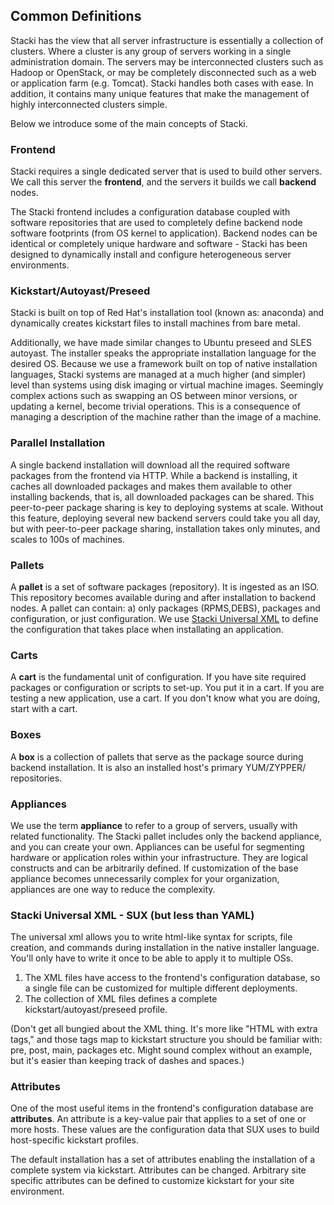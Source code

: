 ## Common Definitions

Stacki has the view that all server infrastructure is essentially a collection of clusters.
Where a cluster is any group of servers working in a single administration domain.
The servers may be interconnected clusters such as Hadoop or OpenStack, or may be
completely disconnected such as a web or application farm (e.g. Tomcat).
Stacki handles both cases with ease.
In addition, it contains many unique features that
make the management of highly interconnected clusters simple.

Below we introduce some of the main concepts of Stacki.

### Frontend

Stacki requires a single dedicated server that is used to build other
servers.
We call this server the **frontend**, and the servers it builds we call
**backend** nodes.

The Stacki frontend includes a configuration database coupled with software
repositories that are used to completely define backend node software
footprints (from OS kernel to application).
Backend nodes can be identical or completely unique hardware and software -
Stacki has been designed to dynamically install and configure heterogeneous
server environments.

### Kickstart/Autoyast/Preseed

Stacki is built on top of Red Hat's installation tool (known as: anaconda) and
dynamically creates kickstart files to install machines from bare
metal.

Additionally, we have made similar changes to Ubuntu preseed and SLES autoyast.
The installer speaks the appropriate installation language for the desired OS.
Because we use a framework built on top of native installation languages,
Stacki systems are managed at a much higher (and simpler) level
than systems using disk imaging or virtual machine images.
Seemingly complex actions such as swapping an OS between minor versions,
or updating a kernel, become trivial operations.
This is a consequence of managing a description of the
machine rather than the image of a machine.

### Parallel Installation

A single backend installation will download all the required
software packages from the frontend via HTTP.
While a backend is installing, it caches all downloaded packages and makes
them available to other installing backends, that is, all downloaded packages
can be shared.
This peer-to-peer package sharing is key to deploying systems at scale.
Without this feature, deploying several new backend servers could take you all
day, but with peer-to-peer package sharing, installation takes only minutes, and scales to 100s of machines.

### Pallets
A **pallet** is a set of software packages (repository). It is ingested as an ISO. This repository becomes available during and after installation to backend nodes. A pallet can contain: a) only packages (RPMS,DEBS), packages and configuration, or just configuration. We use [Stacki Universal XML](SUX) to define the configuration that takes place when installating an application.

### Carts
A **cart** is the fundamental unit of configuration. If you have site required packages or configuration or scripts to set-up. You put it in a cart. If you are testing a new application, use a cart. If you don't know what you are doing, start with a cart.

### Boxes
A **box** is a collection of pallets that serve as the package source during backend installation. It is also an installed host's primary YUM/ZYPPER/ repositories.

### Appliances

We use the term **appliance** to refer to a group of servers,
usually with related functionality.
The Stacki pallet includes only the backend appliance, and you can create your own. Appliances can be useful for segmenting hardware or application roles within your infrastructure. They are logical constructs and can be arbitrarily defined. If customization of the base appliance becomes unnecessarily complex for your organization, appliances are one way to reduce the complexity.

### Stacki Universal XML - SUX (but less than YAML)

The universal xml allows you to write html-like syntax for scripts, file creation, and commands during installation in the native installer language. You'll only have to write it once to be able to apply it to multiple OSs.

1. The XML files have access to the frontend's configuration database, so a single file can be customized for multiple different deployments.
2. The collection of XML files defines a complete kickstart/autoyast/preseed profile.

(Don't get all bungied about the XML thing. It's more like "HTML with extra tags," and those tags map to kickstart structure you should be familiar with: pre, post, main, packages etc. Might sound complex without an example, but it's easier than keeping track of dashes and spaces.)

### Attributes
One of the most useful items in the frontend's configuration database are **attributes**.
An attribute is a key-value pair that applies to a set of one or more hosts.
These values are the configuration data that SUX uses to build host-specific kickstart profiles.

The default installation has a set of attributes enabling the installation of a complete system via kickstart. Attributes can be changed. Arbitrary site specific attributes can be defined to customize kickstart for your site environment.
